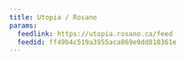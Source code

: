 ```yaml
---
title: Utopia / Rosano
params:
  feedlink: https://utopia.rosano.ca/feed
  feedid: ff49b4c519a3955aca869e9dd810361e
---
```

